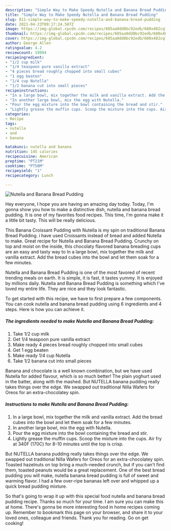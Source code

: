 ```yaml
---
description: "Simple Way to Make Speedy Nutella and Banana Bread Pudding"
title: "Simple Way to Make Speedy Nutella and Banana Bread Pudding"
slug: 811-simple-way-to-make-speedy-nutella-and-banana-bread-pudding
date: 2021-04-23T09:17:24.507Z
image: https://img-global.cpcdn.com/recipes/685aa0dd8bc92edb/680x482cq70/nutella-and-banana-bread-pudding-recipe-main-photo.jpg
thumbnail: https://img-global.cpcdn.com/recipes/685aa0dd8bc92edb/680x482cq70/nutella-and-banana-bread-pudding-recipe-main-photo.jpg
cover: https://img-global.cpcdn.com/recipes/685aa0dd8bc92edb/680x482cq70/nutella-and-banana-bread-pudding-recipe-main-photo.jpg
author: George Allen
ratingvalue: 4.2
reviewcount: 19994
recipeingredient:
- "1/2 cup milk"
- "1/4 teaspoon pure vanilla extract"
- "4 pieces bread roughly chopped into small cubes"
- "1 egg beaten"
- "1/4 cup Nutella"
- "1/2 banana cut into small pieces"
recipeinstructions:
- "In a large bowl, mix together the milk and vanilla extract. Add the bread cubes into the bowl and let them soak for a few minutes."
- "In another large bowl, mix the egg with Nutella."
- "Pour the egg mixture into the bowl containing the bread and stir."
- "Lightly grease the muffin cups. Scoop the mixture into the cups. Air fry at 340F (170C) for 8-10 minutes until the top is crisp."
categories:
- Recipe
tags:
- nutella
- and
- banana

katakunci: nutella and banana 
nutrition: 145 calories
recipecuisine: American
preptime: "PT21M"
cooktime: "PT50M"
recipeyield: "1"
recipecategory: Lunch

---
```



![Nutella and Banana Bread Pudding](https://img-global.cpcdn.com/recipes/685aa0dd8bc92edb/680x482cq70/nutella-and-banana-bread-pudding-recipe-main-photo.jpg)

Hey everyone, I hope you are having an amazing day today. Today, I'm gonna show you how to make a distinctive dish, nutella and banana bread pudding. It is one of my favorites food recipes. This time, I'm gonna make it a little bit tasty. This will be really delicious.

This Banana Croissant Pudding with Nutella is my spin on traditional Banana Bread Pudding. i have used Croissants instead of bread and added Nutella to make. Great recipe for Nutella and Banana Bread Pudding. Crunchy on top and moist on the inside, this chocolaty flavored banana breading cups are an easy and tasty way to In a large bowl, mix together the milk and vanilla extract. Add the bread cubes into the bowl and let them soak for a few minutes.

Nutella and Banana Bread Pudding is one of the most favored of recent trending meals on earth. It is simple, it is fast, it tastes yummy. It is enjoyed by millions daily. Nutella and Banana Bread Pudding is something which I've loved my entire life. They are nice and they look fantastic.


To get started with this recipe, we have to first prepare a few components. You can cook nutella and banana bread pudding using 6 ingredients and 4 steps. Here is how you can achieve it.

<!--inarticleads1-->

##### The ingredients needed to make Nutella and Banana Bread Pudding:

1. Take 1/2 cup milk
1. Get 1/4 teaspoon pure vanilla extract
1. Make ready 4 pieces bread roughly chopped into small cubes
1. Get 1 egg beaten
1. Make ready 1/4 cup Nutella
1. Take 1/2 banana cut into small pieces


Banana and chocolate is a well known combination, but we have used Nutella for added flavour, which is so much better! The plain yoghurt used in the batter, along with the mashed. But NUTELLA banana pudding really takes things over the edge. We swapped out traditional Nilla Wafers for Oreos for an extra-chocolatey spin. 

<!--inarticleads2-->

##### Instructions to make Nutella and Banana Bread Pudding:

1. In a large bowl, mix together the milk and vanilla extract. Add the bread cubes into the bowl and let them soak for a few minutes.
1. In another large bowl, mix the egg with Nutella.
1. Pour the egg mixture into the bowl containing the bread and stir.
1. Lightly grease the muffin cups. Scoop the mixture into the cups. Air fry at 340F (170C) for 8-10 minutes until the top is crisp.


But NUTELLA banana pudding really takes things over the edge. We swapped out traditional Nilla Wafers for Oreos for an extra-chocolatey spin. Toasted hazelnuts on top bring a much-needed crunch, but if you can&#39;t find them, toasted peanuts would be a great replacement. One of the best bread pudding you will make, nutella banana bread pudding is full of sweet and warming flavor. I had a few over-ripe bananas left over and whipped up a quick bread pudding mixture. 

So that's going to wrap it up with this special food nutella and banana bread pudding recipe. Thanks so much for your time. I am sure you can make this at home. There's gonna be more interesting food in home recipes coming up. Remember to bookmark this page on your browser, and share it to your loved ones, colleague and friends. Thank you for reading. Go on get cooking!
